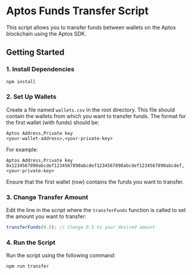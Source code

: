 # Aptos Funds Transfer Script

This script allows you to transfer funds between wallets on the Aptos blockchain using the Aptos SDK.

## Getting Started

### 1. Install Dependencies

```bash
npm install
```

### 2. Set Up Wallets

Create a file named `wallets.csv` in the root directory. This file should contain the wallets from which you want to transfer funds. The format for the first wallet (with funds) should be:

```
Aptos Address,Private key
<your-wallet-address>,<your-private-key>
```

For example:

```
Aptos Address,Private key
0x1234567890abcdef1234567890abcdef1234567890abcdef1234567890abcdef,<your-private-key>
```

Ensure that the first wallet (row) contains the funds you want to transfer.

### 3. Change Transfer Amount

Edit the line in the script where the `transferFunds` function is called to set the amount you want to transfer:

```javascript
transferFunds(0.5); // Change 0.5 to your desired amount
```

### 4. Run the Script

Run the script using the following command:

```bash
npm run transfer
```
